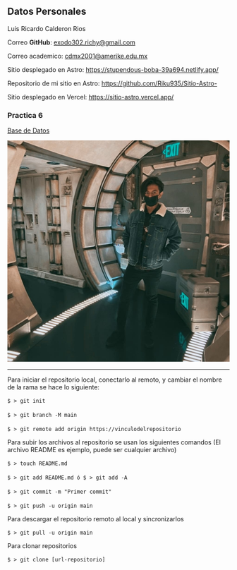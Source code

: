 ## Datos Personales 
Luis Ricardo Calderon Rios

Correo **GitHub**: exodo302.richy@gmail.com

Correo academico: cdmx2001@amerike.edu.mx

Sitio desplegado en Astro: https://stupendous-boba-39a694.netlify.app/

Repositorio de mi sitio en Astro: https://github.com/Riku935/Sitio-Astro-

Sitio desplegado en Vercel: https://sitio-astro.vercel.app/

### Practica 6

[Base de Datos](/PracticaBasesdeDatos.md)

![Foto Mia](/Assets/Foto%20de%20Perfil.jpg)

---- 

Para iniciar el repositorio local, conectarlo al remoto, y cambiar el nombre de la rama se hace lo siguiente:

```git
$ > git init

$ > git branch -M main

$ > git remote add origin https://vinculodelrepositorio
```
Para subir los archivos al repositorio se usan los siguientes comandos (El archivo README es ejemplo, puede ser cualquier archivo)
``` git
$ > touch README.md

$ > git add README.md ó $ > git add -A

$ > git commit -m "Primer commit"

$ > git push -u origin main
```
Para descargar el repositorio remoto al local y sincronizarlos
```git
$ > git pull -u origin main
```
Para clonar repositorios
```git
$ > git clone [url-repositorio]
```
